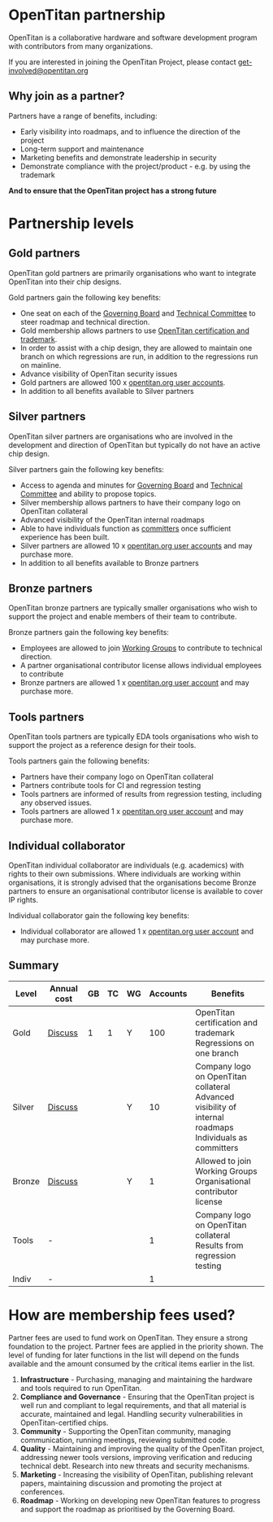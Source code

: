 # OpenTitan partnership

OpenTitan is a collaborative hardware and software development program with contributors from many organizations.

If you are interested in joining the OpenTitan Project, please contact get-involved@opentitan.org  

## Why join as a partner?

Partners have a range of benefits, including:
- Early visibility into roadmaps, and to influence the direction of the project
- Long-term support and maintenance
- Marketing benefits and demonstrate leadership in security
- Demonstrate compliance with the project/product - e.g. by using the trademark

**And to ensure that the OpenTitan project has a strong future**

# Partnership levels

## Gold partners

OpenTitan gold partners are primarily organisations who want to integrate OpenTitan into their chip designs.

Gold partners gain the following key benefits:
- One seat on each of the [Governing Board](./governing_board/md) and [Technical Committee](./tech_committee.md) to steer roadmap and technical direction.
- Gold membership allows partners to use [OpenTitan certification and trademark](./licensing.md). 
- In order to assist with a chip design, they are allowed to maintain one branch on which regressions are run, in addition to the regressions run on mainline.
- Advance visibility of OpenTitan security issues
- Gold partners are allowed 100 x [opentitan.org user accounts](./useraccounts.md).
- In addition to all benefits available to Silver partners

## Silver partners

OpenTitan silver partners are organisations who are involved in the development and direction of OpenTitan but typically do not have an active chip design.

Silver partners gain the following key benefits:
- Access to agenda and minutes for [Governing Board](./governing_board/md) and [Technical Committee](./tech_committee.md) and ability to propose topics.
- Silver membership allows partners to have their company logo on OpenTitan collateral
- Advanced visibility of the OpenTitan internal roadmaps
- Able to have individuals function as [committers](./committers.md) once sufficient experience has been built.
- Silver partners are allowed 10 x [opentitan.org user accounts](./useraccounts.md) and may purchase more.
- In addition to all benefits available to Bronze partners

## Bronze partners

OpenTitan bronze partners are typically smaller organisations who wish to support the project and enable members of their team to contribute.

Bronze partners gain the following key benefits:
- Employees are allowed to join [Working Groups](./working_group.md) to contribute to technical direction.
- A partner organisational contributor license allows individual employees to contribute
- Bronze partners are allowed 1 x [opentitan.org user account](./useraccounts.md) and may purchase more.

## Tools partners

OpenTitan tools partners are typically EDA tools organisations who wish to support the project as a reference design for their tools.

Tools partners gain the following benefits:
- Partners have their company logo on OpenTitan collateral
- Partners contribute tools for CI and regression testing
- Tools partners are informed of results from regression testing, including any observed issues.
- Tools partners are allowed 1 x [opentitan.org user account](./useraccounts.md) and may purchase more.

## Individual collaborator

OpenTitan individual collaborator are individuals (e.g. academics) with rights to their own submissions.
Where individuals are working within organisations, it is strongly advised that the organisations become Bronze partners to ensure an organisational contributor license is available to cover IP rights.

Individual collaborator gain the following key benefits:
- Individual collaborator are allowed 1 x [opentitan.org user account](./useraccounts.md) and may purchase more.

## Summary

| Level   | Annual cost |  GB  |  TC  |  WG  | Accounts | Benefits |
| -----   | ----------- | ---- | ---- | ---- | -----    | -------- |
| Gold    | [Discuss](mailto:get-involved@opentitan.org)   |  1   |  1   |  Y   |  100    | OpenTitan certification and trademark<br>Regressions on one branch |
| Silver  | [Discuss](mailto:get-involved@opentitan.org)   |      |      |  Y   |   10     | Company logo on OpenTitan collateral<br>Advanced visibility of internal roadmaps<br>Individuals as committers |
| Bronze  | [Discuss](mailto:get-involved@opentitan.org)   |      |      |  Y   |    1     | Allowed to join Working Groups<br>Organisational contributor license |
| Tools   |     -       |      |      |      |    1     | Company logo on OpenTitan collateral<br>Results from regression testing |
| Indiv   |     -       |      |      |      |    1     |          |

# How are membership fees used?

Partner fees are used to fund work on OpenTitan.
They ensure a strong foundation to the project.
Partner fees are applied in the priority shown.  The level of funding for later functions in the list will depend on the funds available and the amount consumed by the critical items earlier in the list.

1. **Infrastructure** - Purchasing, managing and maintaining the hardware and tools required to run OpenTitan.
2. **Compliance and Governance** - Ensuring that the OpenTitan project is well run and compliant to legal requirements, and that all material is accurate, maintained and legal.  Handling security vulnerabilities in OpenTitan-certified chips.
3. **Community** - Supporting the OpenTitan community, managing communication, running meetings, reviewing submitted code.
4. **Quality** - Maintaining and improving the quality of the OpenTitan project, addressing newer tools versions, improving verification and reducing technical debt.  Research into new threats and security mechanisms.
5. **Marketing** - Increasing the visibility of OpenTitan, publishing relevant papers, maintaining discussion and promoting the project at conferences.
6. **Roadmap** - Working on developing new OpenTitan features to progress and support the roadmap as prioritised by the Governing Board.



